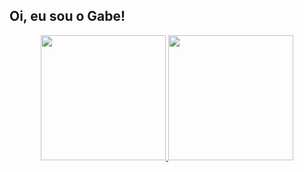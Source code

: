 ## Oi, eu sou o Gabe!
<div align="center">
  <a href="https://github.com/gbaegarcia">
  <img height="200em" src="https://github-readme-stats.vercel.app/api?username=gbaegarcia&show_icons=true&theme=dark&include_all_commits=true&count_private=true"/>
  <img height="200em" src="https://github-readme-stats.vercel.app/api/top-langs/?username=gbaegarcia&layout=compact&langs_count=7&theme=dark"/>
</div>
  
##
